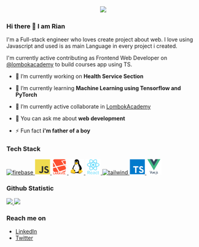 <div id="header" align="center">
  <img src="https://media.giphy.com/media/M9gbBd9nbDrOTu1Mqx/giphy.gif" width="100"/>
</div>

### Hi there 👋 I am Rian

I'm a Full-stack engineer who loves create project about web. I love using Javascript and used is as main Language in every project i created.

I'm currently active contributing as Frontend Web Developer on <a href="https://github.com/LombokAcademy">@lombokacademy</a> to build courses app using TS.

- 🔭 I’m currently working on **Health Service Section**

- 🌱 I’m currently learning **Machine Learning using Tensorflow and PyTorch**

- 👯 I’m currently active collaborate in [LombokAcademy](https://lombok-academy.web.app/)

- 💬 You can ask me about **web development**

- ⚡ Fun fact **i'm father of a boy**

### Tech Stack
<p align="left">  
  <a href="https://firebase.google.com/" target="_blank" rel="noreferrer"> <img src="https://www.vectorlogo.zone/logos/firebase/firebase-icon.svg" alt="firebase" width="40" height="40"/> </a> <a href="https://developer.mozilla.org/en-US/docs/Web/JavaScript" target="_blank" rel="noreferrer"> <img src="https://raw.githubusercontent.com/devicons/devicon/master/icons/javascript/javascript-original.svg" alt="javascript" width="40" height="40"/> </a>
  <a href="https://laravel.com/" target="_blank" rel="noreferrer"> <img src="https://raw.githubusercontent.com/devicons/devicon/master/icons/laravel/laravel-plain-wordmark.svg" alt="laravel" width="40" height="40"/> </a> 
  <a href="https://www.linux.org/" target="_blank" rel="noreferrer"> <img src="https://raw.githubusercontent.com/devicons/devicon/master/icons/linux/linux-original.svg" alt="linux" width="40" height="40"/> </a> 
  <a href="https://reactjs.org/" target="_blank" rel="noreferrer"> <img src="https://raw.githubusercontent.com/devicons/devicon/master/icons/react/react-original-wordmark.svg" alt="react" width="40" height="40"/> </a> 
  <a href="https://tailwindcss.com/" target="_blank" rel="noreferrer"> <img src="https://www.vectorlogo.zone/logos/tailwindcss/tailwindcss-icon.svg" alt="tailwind" width="40" height="40"/> </a> 
  <a href="https://www.typescriptlang.org/" target="_blank" rel="noreferrer"> <img src="https://raw.githubusercontent.com/devicons/devicon/master/icons/typescript/typescript-original.svg" alt="typescript" width="40" height="40"/> </a> <a href="https://vuejs.org/" target="_blank" rel="noreferrer"> <img src="https://raw.githubusercontent.com/devicons/devicon/master/icons/vuejs/vuejs-original-wordmark.svg" alt="vuejs" width="40" height="40"/> </a> </p>
  
### Github Statistic
<p align="left">
<a href="https://github.com/RianAsmara">
  <img height="180em" src="https://github-readme-stats-eight-theta.vercel.app/api?username=RianAsmara&show_icons=true&theme=algolia&include_all_commits=true&count_private=true"/>
  <img height="180em" src="https://github-readme-stats-eight-theta.vercel.app/api/top-langs/?username=RianAsmara&layout=compact&langs_count=8&theme=algolia"/>
</a>
</p>

### Reach me on
- <a href="https://linkedin.com/in/rianasmaraputra" target="blank">LinkedIn</a>
- <a href="https://twitter.com/rianasmara_p" target="blank">Twitter</a>


